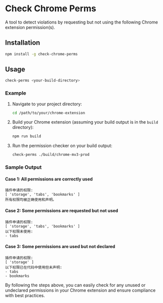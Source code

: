 # Check Chrome Perms

A tool to detect violations by requesting but not using the following Chrome extension permission(s).

## Installation

```bash
npm install -g check-chrome-perms
```

## Usage

```bash
check-perms <your-build-directory>
```

### Example

1. Navigate to your project directory:

    ```bash
    cd /path/to/your/chrome-extension
    ```

2. Build your Chrome extension (assuming your build output is in the `build` directory):

    ```bash
    npm run build
    ```

3. Run the permission checker on your build output:

    ```bash
    check-perms ./build/chrome-mv3-prod
    ```

### Sample Output

#### Case 1: All permissions are correctly used

```plaintext
插件申请的权限:
[ 'storage', 'tabs', 'bookmarks' ]
所有权限均被正确使用和声明。
```

#### Case 2: Some permissions are requested but not used

```plaintext
插件申请的权限:
[ 'storage', 'tabs', 'bookmarks' ]
以下权限未使用:
- tabs
```

#### Case 3: Some permissions are used but not declared

```plaintext
插件申请的权限:
[ 'storage' ]
以下权限已在代码中使用但未声明:
- tabs
- bookmarks
```

By following the steps above, you can easily check for any unused or undeclared permissions in your Chrome extension and ensure compliance with best practices.
